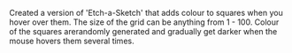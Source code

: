 Created a version of 'Etch-a-Sketch' that adds colour to squares when you hover over them. 
The size of the grid can be anything from 1 - 100.
Colour of the squares arerandomly generated and gradually get darker when the mouse hovers them several times.
